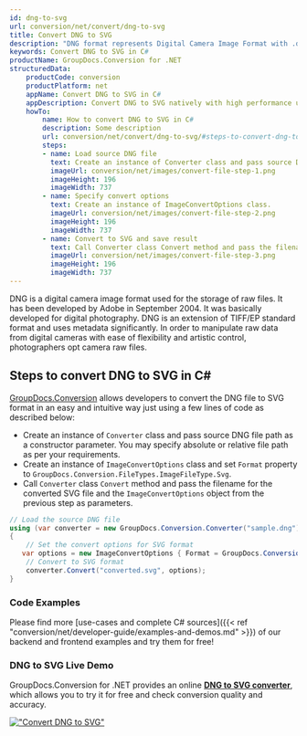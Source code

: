 ```yaml
---
id: dng-to-svg
url: conversion/net/convert/dng-to-svg
title: Convert DNG to SVG
description: "DNG format represents Digital Camera Image Format with .dng extension. Learn how to convert DNG to SVG file programmatically in C# language using GroupDocs.Conversion for .NET library."
keywords: Convert DNG to SVG in C#
productName: GroupDocs.Conversion for .NET
structuredData:
    productCode: conversion
    productPlatform: net
    appName: Convert DNG to SVG in C#
    appDescription: Convert DNG to SVG natively with high performance using C# language and server side GroupDocs.Conversion for .NET APIs, without the use of any software like Microsoft or Open Office.
    howTo:
        name: How to convert DNG to SVG in C# 
        description: Some description
        url: conversion/net/convert/dng-to-svg/#steps-to-convert-dng-to-svg-in-c
        steps:
        - name: Load source DNG file 
          text: Create an instance of Converter class and pass source DNG file path as a constructor parameter. You may specify absolute or relative file path as per your requirements. 
          imageUrl: conversion/net/images/convert-file-step-1.png
          imageHeight: 196
          imageWidth: 737
        - name: Specify convert options 
          text: Create an instance of ImageConvertOptions class.
          imageUrl: conversion/net/images/convert-file-step-2.png
          imageHeight: 196
          imageWidth: 737
        - name: Convert to SVG and save result 
          text: Call Converter class Convert method and pass the filename for the converted HTML file and the ImageConvertOptions object from the previous step as parameters.
          imageUrl: conversion/net/images/convert-file-step-3.png
          imageHeight: 196
          imageWidth: 737
---
```


DNG is a digital camera image format used for the storage of raw files. It has been developed by Adobe in September 2004. It was basically developed for digital photography. DNG is an extension of TIFF/EP standard format and uses metadata significantly. In order to manipulate raw data from digital cameras with ease of flexibility and artistic control, photographers opt camera raw files.

## Steps to convert DNG to SVG in C#

[GroupDocs.Conversion](https://products.groupdocs.com/conversion/net) allows developers to convert the DNG file to SVG format in an easy and intuitive way just using a few lines of code as described below:

* Create an instance of `Converter` class and pass source DNG file path as a constructor parameter. You may specify absolute or relative file path as per your requirements. 
* Create an instance of `ImageConvertOptions` class and set `Format` property to `GroupDocs.Conversion.FileTypes.ImageFileType.Svg`.
* Call `Converter` class `Convert` method and pass the filename for the converted SVG file and the `ImageConvertOptions` object from the previous step as parameters.

```csharp
// Load the source DNG file
using (var converter = new GroupDocs.Conversion.Converter("sample.dng"))
{
    // Set the convert options for SVG format
   var options = new ImageConvertOptions { Format = GroupDocs.Conversion.FileTypes.ImageFileType.Svg };
    // Convert to SVG format
    converter.Convert("converted.svg", options);
}
```

### Code Examples

Please find more [use-cases and complete C# sources]({{< ref "conversion/net/developer-guide/examples-and-demos.md" >}}) of our backend and frontend examples and try them for free!

### DNG to SVG Live Demo

GroupDocs.Conversion for .NET provides an online [**DNG to SVG converter**](https://products.groupdocs.app/conversion/dng-to-svg), which allows you to try it for free and check conversion quality and accuracy.

[!["Convert DNG to SVG"](conversion/net/images/convert-to-svg/convert-dng-to-svg.png)](https://products.groupdocs.app/conversion/dng-to-svg)